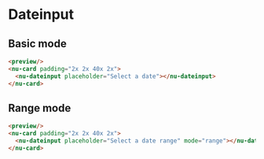 # Dateinput

## Basic mode

```html
<preview/>
<nu-card padding="2x 2x 40x 2x">
  <nu-dateinput placeholder="Select a date"></nu-dateinput>
</nu-card>
```

## Range mode

```html
<preview/>
<nu-card padding="2x 2x 40x 2x">
  <nu-dateinput placeholder="Select a date range" mode="range"></nu-dateinput>
</nu-card>
```
